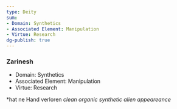 ```yaml
---
type: Deity
sum:
- Domain: Synthetics
- Associated Element: Manipulation
- Virtue: Research
dg-publish: true
---
```

### Zarinesh
- Domain: Synthetics
- Associated Element: Manipulation
- Virtue: Research 


*hat ne Hand verloren
*clean organic synthetic alien appeareance*
